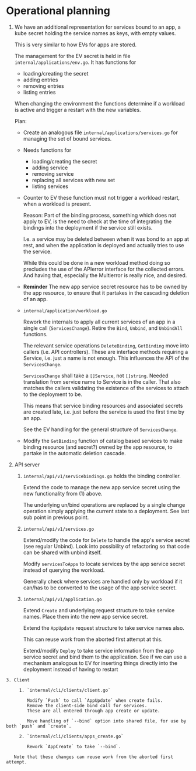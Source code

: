 # Operational planning

  1. We have an additional representation for services bound to an app, a kube secret holding the
     service names as keys, with empty values.

     This is very similar to how EVs for apps are stored.

     The management for the EV secret is held in file `internal/applications/env.go`. It has functions
     for

       - loading/creating the secret
       - adding entries
       - removing entries
       - listing entries

     When changing the environment the functions determine if a workload is active and trigger a
     restart with the new variables.

     Plan:

       - Create an analogous file `internal/applications/services.go` for managing the set of bound
         services.

       - Needs functions for

           - loading/creating the secret
           - adding service
           - removing service
           - replacing all services with new set
           - listing services

       - Counter to EV these function must not trigger a workload restart, when a workload is present.

         Reason: Part of the binding process, something which does not apply to EV, is the need to
         check at the time of integrating the bindings into the deployment if the service still
         exists.

         I.e. a service may be deleted between when it was bond to an app at rest, and when the
         application is deployed and actually tries to use the service.

         While this could be done in a new workload method doing so precludes the use of the APIerror
         interface for the collected errors. And having that, especially the Multierror is really
         nice, and desired.

      - __Reminder__ The new app service secret resource has to be owned by the app resource, to
        ensure that it partakes in the cascading deletion of an app.

      - `internal/application/workload.go`

        Rework the internals to apply all current services of an app in a single call (`ServicesChange`).
        Retire the `Bind`, `Unbind`, and `UnbindAll` functions.

        The relevant service operations `DeleteBinding`, `GetBinding` move into callers (i.e. API
        controllers). These are interface methods requiring a Service, i.e. just a name is not
        enough. This influences the API of the `ServicesChange`.

        `ServicesChange` shall take a `[]Service`, not `[]string`. Needed translation from service
        name to Service is in the caller. That also matches the callers validating the existence of
        the services to attach to the deployment to be.

        This means that service binding resources and associated secrets are created late, i.e. just
        before the service is used the first time by an app.

        See the EV handling for the general structure of `ServicesChange`.

      - Modify the `GetBinding` function of catalog based services to make binding resource (and
        secret?) owned by the app resource, to partake in the automatic deletion cascade.

  2. API server

       1. `internal/api/v1/servicebindings.go` holds the binding controller.
       
          Extend the code to manage the new app service secret using the new functionality from (1)
          above.

          The underlying un/bind operations are replaced by a single change operation simply applying
          the current state to a deployment. See last sub point in previous point.

       2. `internal/api/v1/services.go`

          Extend/modify the code for `Delete` to handle the app's service secret (see regular Unbind).
          Look into possibility of refactoring so that code can be shared with unbind itself.

          Modify `servicesToApps` to locate services by the app service secret instead of querying the
          workload.

          Generally check where services are handled only by workload if it can/has to be converted to
          the usage of the app service secret.

       3. `internal/api/v1/application.go`

          Extend `Create` and underlying request structure to take service names. Place them into the
          new app service secret.

          Extend the `AppUpdate` request structure to take service names also.

          This can reuse work from the aborted first attempt at this.

          Extend/modify `Deploy` to take service information from the app service secret and bind them
          to the application. See if we can use a mechanism analogous to EV for inserting things
          directly into the deployment instead of having to restart

    3. Client

         1. `internal/cli/clients/client.go`

            Modify `Push` to call `AppUpdate` when create fails.
            Remove the client-side bind call for services.
            These are all entered through app create or update.

            Move handling of `--bind` option into shared file, for use by both `push` and `create`.

         2. `internal/cli/clients/apps_create.go`
         
            Rework `AppCreate` to take `--bind`.

       Note that these changes can reuse work from the aborted first attempt.
